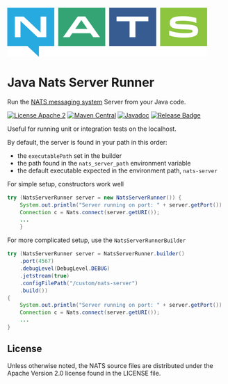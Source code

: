 ![NATS](src/main/javadoc/images/large-logo.png)

# Java Nats Server Runner

Run the [NATS messaging system](https://nats.io) Server from your Java code. 

[![License Apache 2](https://img.shields.io/badge/License-Apache2-blue.svg)](https://www.apache.org/licenses/LICENSE-2.0)
[![Maven Central](https://maven-badges.herokuapp.com/maven-central/io.nats/jnats-server-runner/badge.svg)](https://maven-badges.herokuapp.com/maven-central/io.nats/jnats-server-runner)
[![Javadoc](http://javadoc.io/badge/io.nats/jnats-server-runner.svg?branch=main)](http://javadoc.io/doc/io.nats/jnats-server-runner?branch=main)
[![Release Badge](https://github.com/nats-io/java-nats-server-runner/actions/workflows/build.yml/badge.svg?event=push)](https://github.com/nats-io/java-nats-server-runner/actions/workflows/build.yml)

Useful for running unit or integration tests on the localhost.

By default, the server is found in your path in this order: 
- the `executablePath` set in the builder 
- the path found in the `nats_server_path` environment variable
- the default executable expected in the environment path, `nats-server`

For simple setup, constructors work well 
```java
try (NatsServerRunner server = new NatsServerRunner()) {
    System.out.println("Server running on port: " + server.getPort())
    Connection c = Nats.connect(server.getURI());
    ...
    }
```

For more complicated setup, use the `NatsServerRunnerBuilder`
```java
try (NatsServerRunner server = NatsServerRunner.builder()
    .port(4567)
    .debugLevel(DebugLevel.DEBUG)
    .jetstream(true)
    .configFilePath("/custom/nats-server")
    .build())
{
    System.out.println("Server running on port: " + server.getPort())
    Connection c = Nats.connect(server.getURI());
    ...
}
```

## License

Unless otherwise noted, the NATS source files are distributed
under the Apache Version 2.0 license found in the LICENSE file.
